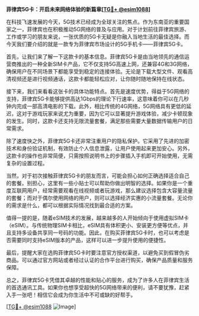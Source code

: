 **菲律宾5G卡：开启未来网络体验的新篇章[[TG💪+ @esim1088](https://t.me/s/esim1088)]**

在科技飞速发展的今天，5G技术已经成为全球关注的焦点。作为东南亚的重要国家之一，菲律宾也在积极推动5G网络的普及与应用。对于计划前往菲律宾旅游、工作或学习的朋友来说，一张优质的5G卡无疑是你融入当地生活的最佳选择。而今天我们要介绍的就是一款专为菲律宾市场设计的5G手机卡——菲律宾5G卡。

首先，让我们来了解一下这款卡的基本信息。菲律宾5G卡是由当地领先的通信运营商推出的一种全新SIM卡产品，它不仅支持5G高速上网，还兼容4G和3G网络，确保用户在不同场景下都能享受到稳定的连接体验。无论是下载大型文件、观看高清视频还是进行视频通话，这款卡都能轻松应对，让你随时随地保持在线状态。

接下来，我们来看看这张卡的具体功能特点。首先是速度优势，得益于5G网络的支持，菲律宾5G卡能够提供高达1Gbps的理论下行速率，这意味着你可以在几秒钟内完成一部高清电影的下载。此外，相比传统的4G网络，5G网络具有更低的延迟，这对于游戏玩家来说尤为重要，因为它可以显著提升游戏体验，减少卡顿现象的发生。同时，这款卡还支持无限流量套餐，满足那些需要大量数据传输用户的日常需求。

除了速度快之外，菲律宾5G卡还非常注重用户的隐私保护。它采用了先进的加密技术和身份验证机制，有效防止个人信息泄露，让用户使用起来更加安心。另外，这款卡的操作也非常简便，只需按照说明书上的步骤插入手机即可开始使用，无需复杂的设置过程。

当然，对于初次接触菲律宾5G卡的朋友而言，可能会担心如何正确选择适合自己的套餐。别担心，这里有一些小贴士可以帮助你做出明智的选择。如果你是一个重度互联网用户，经常需要观看在线视频或者玩游戏，那么建议选择包含大容量流量的套餐；而对于偶尔使用网络的用户，则可以选择经济实惠的小流量套餐。无论你的需求是什么，都可以根据实际情况找到最合适的方案。

值得一提的是，随着eSIM技术的发展，越来越多的人开始倾向于使用虚拟SIM卡（eSIM）。与传统物理SIM卡相比，eSIM具有体积更小、安装更方便等优点，并且支持多设备共享同一号码的功能。因此，在购买菲律宾5G卡时，也可以考虑是否需要同时支持eSIM版本的产品，这样可以进一步提升使用的便捷性。

最后，提醒大家在选购菲律宾5G卡时要注意官方授权渠道，以避免买到假冒伪劣商品。可以通过官方网站或者经过认证的合作平台进行购买，确保产品质量和服务保障。

总之，菲律宾5G卡凭借其卓越的性能和贴心的服务，成为了许多人在菲律宾生活的首选通讯工具。如果你也想享受超快的5G网络带来的便利，请不要犹豫，赶紧入手一张吧！相信它会成为你生活中不可或缺的好帮手。

[[TG💪+ @esim1088](https://t.me/s/esim1088) ![Image](https://i.postimg.cc/4NQfJmqS/Snipaste-2025-05-13-00-14-12.png)]